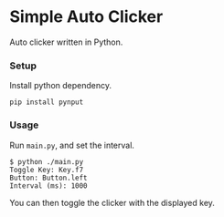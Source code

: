 # Simple Auto Clicker

Auto clicker written in Python.

### Setup

Install python dependency.

```commandline
pip install pynput
```

### Usage

Run `main.py`, and set the interval.

```commandline
$ python ./main.py
Toggle Key: Key.f7
Button: Button.left
Interval (ms): 1000
```

You can then toggle the clicker with the displayed key.